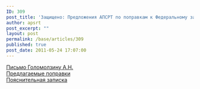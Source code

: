 ```yaml
---
ID: 309
post_title: 'Защищено: Предложения АПСРТ по поправкам к Федеральному закону &#034;О естественных монополиях&#034;'
author: apsrt
post_excerpt: ""
layout: post
permalink: /base/articles/309
published: true
post_date: 2011-05-24 17:07:00
---
```

<a href="http://www.apsrt.ru/docs/2-03-104.doc">Письмо Голомолзину А.Н.</a><br />
<a href="http://www.apsrt.ru/docs/popravki-147.doc">Предлагаемые поправки</a><br />
<a href="http://www.apsrt.ru/docs/zapiska-147.doc">Пояснительная записка</a>